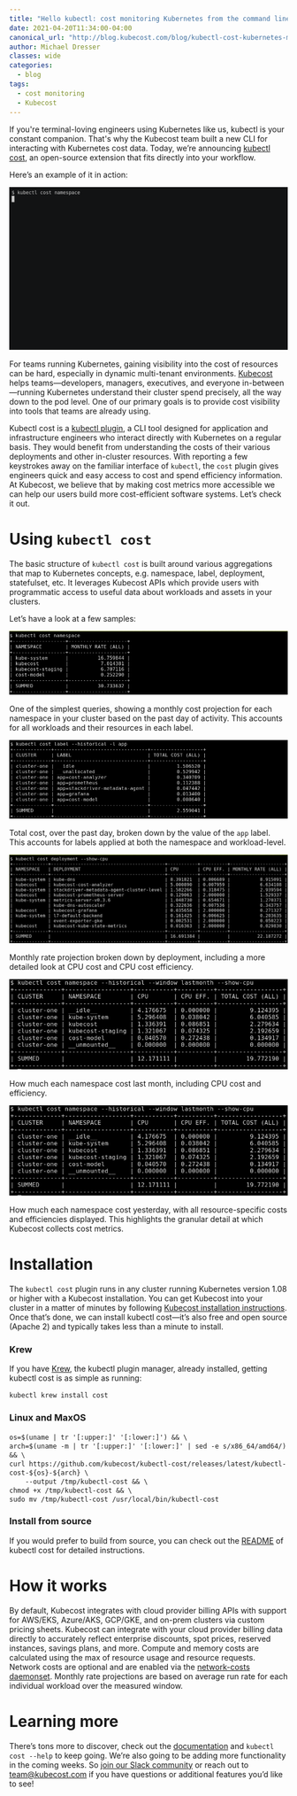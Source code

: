 ```yaml
---
title: "Hello kubectl: cost monitoring Kubernetes from the command line!"
date: 2021-04-20T11:34:00-04:00
canonical_url: "http://blog.kubecost.com/blog/kubectl-cost-kubernetes-monitoring-cli/"
author: Michael Dresser
classes: wide
categories:
  - blog
tags:
  - cost monitoring
  - Kubecost
---
```


If you're terminal-loving engineers using Kubernetes like us, kubectl is your constant companion. That's why the Kubecost team built a new CLI for interacting with Kubernetes cost data. Today, we’re announcing [kubectl cost](https://github.com/kubecost/kubectl-cost), an open-source extension that fits directly into your workflow.

Here’s an example of it in action: 

![GIF of usage](/assets/images/kubectl-cost-usage-shortened.gif)

For teams running Kubernetes, gaining visibility into the cost of resources can be hard, especially in dynamic multi-tenant environments. [Kubecost](https://www.kubecost.com/) helps teams—developers, managers, executives, and everyone in-between—running Kubernetes understand their cluster spend precisely, all the way down to the pod level. One of our primary goals is to provide cost visibility into tools that teams are already using. 

Kubectl cost is a [kubectl plugin](https://kubernetes.io/docs/tasks/extend-kubectl/kubectl-plugins/), a CLI tool designed for application and infrastructure engineers who interact directly with Kubernetes on a regular basis. They would benefit from understanding the costs of their various deployments and other in-cluster resources. With reporting a few keystrokes away on the familiar interface of `kubectl`, the `cost` plugin gives engineers quick and easy access to cost and spend efficiency information. At Kubecost, we believe that by making cost metrics more accessible we can help our users build more cost-efficient software systems. Let’s check it out.

# Using `kubectl cost`

The basic structure of `kubectl cost` is built around various aggregations that map to Kubernetes concepts, e.g. namespace, label, deployment, statefulset, etc. It leverages Kubecost APIs which provide users with programmatic access to useful data about workloads and assets in your clusters. 

Let’s have a look at a few samples:

![Namespace aggregation example](/assets/images/kubectl-cost_namespace.png)

One of the simplest queries, showing a monthly cost projection for each namespace in your cluster based on the past day of activity. This accounts for all workloads and their resources in each label. 

![Label aggregation example](/assets/images/kubectl-cost_label.png)

Total cost, over the past day, broken down by the value of the `app` label. This accounts for labels applied at both the namespace and workload-level. 

![Deployment aggregation example](/assets/images/kubectl-cost_deployment.png)

Monthly rate projection broken down by deployment, including a more detailed look at CPU cost and CPU cost efficiency.

![Namespace historical](/assets/images/kubectl-cost_namespace_historical.png)

How much each namespace cost last month, including CPU cost and efficiency.

![Namespace historical all metrics](/assets/images/kubectl-cost_namespace_historical.png)

How much each namespace cost yesterday, with all resource-specific costs and efficiencies displayed. This highlights the granular detail at which Kubecost collects cost metrics. 

# Installation

The `kubectl cost` plugin runs in any cluster running Kubernetes version 1.08 or higher with a Kubecost installation. You can get Kubecost into your cluster in a matter of minutes by following [Kubecost installation instructions](https://docs.kubecost.com/install). 
Once that’s done, we can install kubectl cost—it’s also free and open source (Apache 2) and typically takes less than a minute to install.

### Krew
If you have [Krew](https://krew.sigs.k8s.io/), the kubectl plugin manager, already installed, getting kubectl cost is as simple as running:
```
kubectl krew install cost
```
### Linux and MaxOS

```
os=$(uname | tr '[:upper:]' '[:lower:]') && \
arch=$(uname -m | tr '[:upper:]' '[:lower:]' | sed -e s/x86_64/amd64/) && \
curl https://github.com/kubecost/kubectl-cost/releases/latest/kubectl-cost-${os}-${arch} \
    --output /tmp/kubectl-cost && \
chmod +x /tmp/kubectl-cost && \
sudo mv /tmp/kubectl-cost /usr/local/bin/kubectl-cost
```
### Install from source
If you would prefer to build from source, you can check out the [README](https://github.com/kubecost/kubectl-cost#latest-release) of kubectl cost for detailed instructions.

# How it works
By default, Kubecost integrates with cloud provider billing APIs with support for AWS/EKS, Azure/AKS, GCP/GKE, and on-prem clusters via custom pricing sheets.
Kubecost can integrate with your cloud provider billing data directly to accurately reflect enterprise discounts, spot prices, reserved instances, savings plans, and more.
Compute and memory costs are calculated using the max of resource usage and resource requests.
Network costs are optional and are enabled via the [network-costs daemonset](https://github.com/kubecost/docs/blob/master/network-allocation.md). 
Monthly rate projections are based on average run rate for each individual workload over the measured window. 

# Learning more
There’s tons more to discover, check out the [documentation](https://github.com/kubecost/kubectl-cost/blob/main/README.md) and `kubectl cost --help` to keep going. We’re also going to be adding more functionality in the coming weeks. So [join our Slack community](https://join.slack.com/t/kubecost/shared_invite/enQtNTA2MjQ1NDUyODE5LWFjYzIzNWE4MDkzMmUyZGU4NjkwMzMyMjIyM2E0NGNmYjExZjBiNjk1YzY5ZDI0ZTNhZDg4NjlkMGRkYzFlZTU) or reach out to team@kubecost.com if you have questions or additional features you’d like to see!
